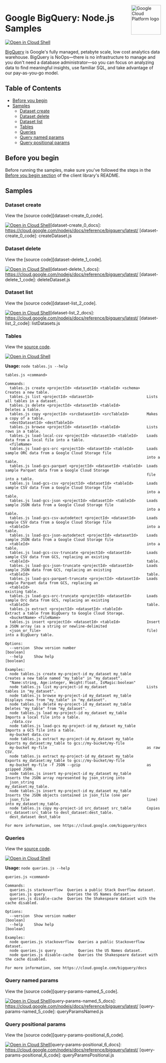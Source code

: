 [//]: # "This README.md file is auto-generated, all changes to this file will be lost."
[//]: # "To regenerate it, use `npm run generate-scaffolding`."
<img src="https://avatars2.githubusercontent.com/u/2810941?v=3&s=96" alt="Google Cloud Platform logo" title="Google Cloud Platform" align="right" height="96" width="96"/>

# Google BigQuery: Node.js Samples

[![Open in Cloud Shell][shell_img]][shell_link]

[BigQuery](https://cloud.google.com/bigquery/docs) is Google&#x27;s fully managed, petabyte scale, low cost analytics data warehouse. BigQuery is NoOps—there is no infrastructure to manage and you don&#x27;t need a database administrator—so you can focus on analyzing data to find meaningful insights, use familiar SQL, and take advantage of our pay-as-you-go model.

## Table of Contents

* [Before you begin](#before-you-begin)
* [Samples](#samples)
  * [Dataset create](#dataset-create)
  * [Dataset delete](#dataset-delete)
  * [Dataset list](#dataset-list)
  * [Tables](#tables)
  * [Queries](#queries)
  * [Query named params](#query-named-params)
  * [Query positional params](#query-positional-params)

## Before you begin

Before running the samples, make sure you've followed the steps in the
[Before you begin section](../README.md#before-you-begin) of the client
library's README.

## Samples

### Dataset create

View the [source code][dataset-create_0_code].

[![Open in Cloud Shell][shell_img]](https://console.cloud.google.com/cloudshell/open?git_repo=https://github.com/googleapis/nodejs-bigquery&page=editor&open_in_editor=samples/createDataset.js,samples/README.md)[dataset-create_0_docs]: https://cloud.google.com/nodejs/docs/reference/bigquery/latest/
[dataset-create_0_code]: createDataset.js

### Dataset delete

View the [source code][dataset-delete_1_code].

[![Open in Cloud Shell][shell_img]](https://console.cloud.google.com/cloudshell/open?git_repo=https://github.com/googleapis/nodejs-bigquery&page=editor&open_in_editor=samples/deleteDataset.js,samples/README.md)[dataset-delete_1_docs]: https://cloud.google.com/nodejs/docs/reference/bigquery/latest/
[dataset-delete_1_code]: deleteDataset.js

### Dataset list

View the [source code][dataset-list_2_code].

[![Open in Cloud Shell][shell_img]](https://console.cloud.google.com/cloudshell/open?git_repo=https://github.com/googleapis/nodejs-bigquery&page=editor&open_in_editor=samples/listDatasets.js,samples/README.md)[dataset-list_2_docs]: https://cloud.google.com/nodejs/docs/reference/bigquery/latest/
[dataset-list_2_code]: listDatasets.js

### Tables

View the [source code][tables_3_code].

[![Open in Cloud Shell][shell_img]](https://console.cloud.google.com/cloudshell/open?git_repo=https://github.com/googleapis/nodejs-bigquery&page=editor&open_in_editor=samples/tables.js,samples/README.md)

__Usage:__ `node tables.js --help`

```
tables.js <command>

Commands:
  tables.js create <projectId> <datasetId> <tableId> <schema>   Creates a new table.
  tables.js list <projectId> <datasetId>                        Lists all tables in a dataset.
  tables.js delete <projectId> <datasetId> <tableId>            Deletes a table.
  tables.js copy <projectId> <srcDatasetId> <srcTableId>        Makes a copy of a table.
  <destDatasetId> <destTableId>
  tables.js browse <projectId> <datasetId> <tableId>            Lists rows in a table.
  tables.js load-local-csv <projectId> <datasetId> <tableId>    Loads data from a local file into a table.
  <fileName>
  tables.js load-gcs-orc <projectId> <datasetId> <tableId>      Loads sample ORC data from a Google Cloud Storage file
                                                                into a table.
  tables.js load-gcs-parquet <projectId> <datasetId> <tableId>  Loads sample Parquet data from a Google Cloud Storage
                                                                file into a table.
  tables.js load-gcs-csv <projectId> <datasetId> <tableId>      Loads sample CSV data from a Google Cloud Storage file
                                                                into a table.
  tables.js load-gcs-json <projectId> <datasetId> <tableId>     Loads sample JSON data from a Google Cloud Storage file
                                                                into a table.
  tables.js load-gcs-csv-autodetect <projectId> <datasetId>     Loads sample CSV data from a Google Cloud Storage file
  <tableId>                                                     into a table.
  tables.js load-gcs-json-autodetect <projectId> <datasetId>    Loads sample JSON data from a Google Cloud Storage file
  <tableId>                                                     into a table.
  tables.js load-gcs-csv-truncate <projectId> <datasetId>       Loads sample CSV data from GCS, replacing an existing
  <tableId>                                                     table.
  tables.js load-gcs-json-truncate <projectId> <datasetId>      Loads sample JSON data from GCS, replacing an existing
  <tableId>                                                     table.
  tables.js load-gcs-parquet-truncate <projectId> <datasetId>   Loads sample Parquet data from GCS, replacing an
  <tableId>                                                     existing table.
  tables.js load-gcs-orc-truncate <projectId> <datasetId>       Loads sample Orc data from GCS, replacing an existing
  <tableId>                                                     table.
  tables.js extract <projectId> <datasetId> <tableId>           Extract a table from BigQuery to Google Cloud Storage.
  <bucketName> <fileName>
  tables.js insert <projectId> <datasetId> <tableId>            Insert a JSON array (as a string or newline-delimited
  <json_or_file>                                                file) into a BigQuery table.

Options:
  --version  Show version number                                                                               [boolean]
  --help     Show help                                                                                         [boolean]

Examples:
  node tables.js create my-project-id my_dataset my_table       Creates a new table named "my_table" in "my_dataset".
  "Name:string, Age:integer, Weight:float, IsMagic:boolean"
  node tables.js list my-project-id my_dataset                  Lists tables in "my_dataset".
  node tables.js browse my-project-id my_dataset my_table       Displays rows from "my_table" in "my_dataset".
  node tables.js delete my-project-id my_dataset my_table       Deletes "my_table" from "my_dataset".
  node tables.js load my-project-id my_dataset my_table         Imports a local file into a table.
  ./data.csv
  node tables.js load-gcs my-project-id my_dataset my_table     Imports a GCS file into a table.
  my-bucket data.csv
  node tables.js extract my-project-id my_dataset my_table      Exports my_dataset:my_table to gcs://my-bucket/my-file
  my-bucket my-file                                             as raw CSV.
  node tables.js extract my-project-id my_dataset my_table      Exports my_dataset:my_table to gcs://my-bucket/my-file
  my-bucket my-file -f JSON --gzip                              as gzipped JSON.
  node tables.js insert my-project-id my_dataset my_table       Inserts the JSON array represented by json_string into
  json_string                                                   my_dataset:my_table.
  node tables.js insert my-project-id my_dataset my_table       Inserts the JSON objects contained in json_file (one per
  json_file                                                     line) into my_dataset:my_table.
  node tables.js copy my-project-id src_dataset src_table       Copies src_dataset:src_table to dest_dataset:dest_table.
  dest_dataset dest_table

For more information, see https://cloud.google.com/bigquery/docs
```

[tables_3_docs]: https://cloud.google.com/nodejs/docs/reference/bigquery/latest/
[tables_3_code]: tables.js

### Queries

View the [source code][queries_4_code].

[![Open in Cloud Shell][shell_img]](https://console.cloud.google.com/cloudshell/open?git_repo=https://github.com/googleapis/nodejs-bigquery&page=editor&open_in_editor=samples/queries.js,samples/README.md)

__Usage:__ `node queries.js --help`

```
queries.js <command>

Commands:
  queries.js stackoverflow  Queries a public Stack Overflow dataset.
  queries.js query          Queries the US Names dataset.
  queries.js disable-cache  Queries the Shakespeare dataset with the cache disabled.

Options:
  --version  Show version number                                                                               [boolean]
  --help     Show help                                                                                         [boolean]

Examples:
  node queries.js stackoverflow  Queries a public Stackoverflow dataset.
  node queries.js query          Queries the US Names dataset.
  node queries.js disable-cache  Queries the Shakespeare dataset with the cache disabled.

For more information, see https://cloud.google.com/bigquery/docs
```

[queries_4_docs]: https://cloud.google.com/nodejs/docs/reference/bigquery/latest/
[queries_4_code]: queries.js

### Query named params

View the [source code][query-params-named_5_code].

[![Open in Cloud Shell][shell_img]](https://console.cloud.google.com/cloudshell/open?git_repo=https://github.com/googleapis/nodejs-bigquery&page=editor&open_in_editor=samples/queryParamsNamed.js,samples/README.md)[query-params-named_5_docs]: https://cloud.google.com/nodejs/docs/reference/bigquery/latest/
[query-params-named_5_code]: queryParamsNamed.js

### Query positional params

View the [source code][query-params-positional_6_code].

[![Open in Cloud Shell][shell_img]](https://console.cloud.google.com/cloudshell/open?git_repo=https://github.com/googleapis/nodejs-bigquery&page=editor&open_in_editor=samples/queryParamsPositional.js,samples/README.md)[query-params-positional_6_docs]: https://cloud.google.com/nodejs/docs/reference/bigquery/latest/
[query-params-positional_6_code]: queryParamsPositional.js

[shell_img]: https://gstatic.com/cloudssh/images/open-btn.png
[shell_link]: https://console.cloud.google.com/cloudshell/open?git_repo=https://github.com/googleapis/nodejs-bigquery&page=editor&open_in_editor=samples/README.md
